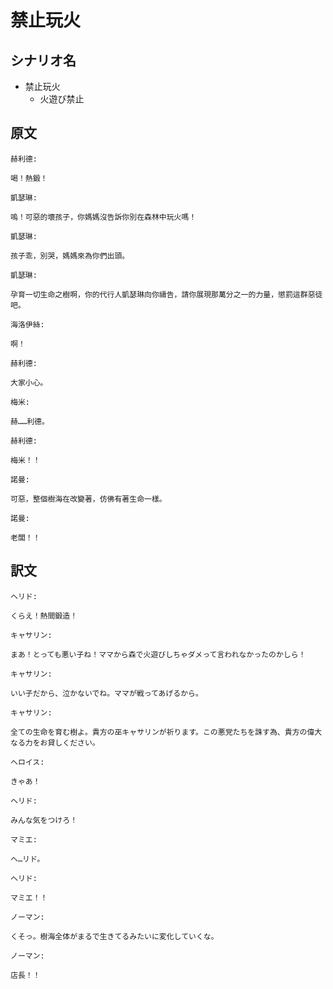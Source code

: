# 禁止玩火
## シナリオ名
 - 禁止玩火
   - 火遊び禁止

## 原文
```
赫利德:

喝！熱鍛！
```

```
凱瑟琳:

嗚！可惡的壞孩子，你媽媽沒告訴你別在森林中玩火嗎！ 
```

```
凱瑟琳:

孩子乖，別哭，媽媽來為你們出頭。
```

```
凱瑟琳:

孕育一切生命之樹啊，你的代行人凱瑟琳向你禱告，請你展現那萬分之一的力量，懲罰這群惡徒吧。
```

```
海洛伊絲:

啊！
```

```
赫利德:

大家小心。 
```

```
梅米:

赫……利德。 
```

```
赫利德:

梅米！！
```

```
諾曼:

可惡，整個樹海在改變著，仿佛有著生命一樣。
```

```
諾曼:

老闆！！
```

## 訳文
```
ヘリド:

くらえ！熱間鍛造！
```

```
キャサリン:

まあ！とっても悪い子ね！ママから森で火遊びしちゃダメって言われなかったのかしら！
```

```
キャサリン:

いい子だから、泣かないでね。ママが戦ってあげるから。
```

```
キャサリン:

全ての生命を育む樹よ。貴方の巫キャサリンが祈ります。この悪党たちを誅す為、貴方の偉大なる力をお貸しください。
```

```
へロイス:

きゃあ！
```

```
ヘリド:

みんな気をつけろ！ 
```

```
マミエ:

ヘ…リド。
```

```
ヘリド:

マミエ！！
```

```
ノーマン:

くそっ。樹海全体がまるで生きてるみたいに変化していくな。
```

```
ノーマン:

店長！！
```
